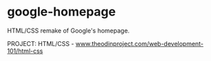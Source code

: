 # google-homepage
HTML/CSS remake of Google's homepage.

PROJECT: HTML/CSS - www.theodinproject.com/web-development-101/html-css
